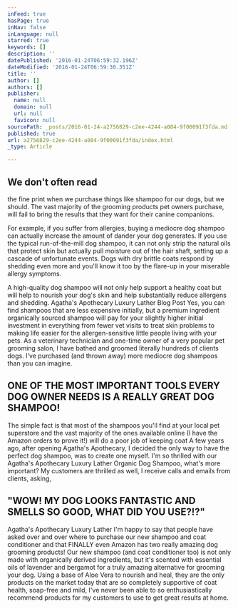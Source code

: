```yaml
---
inFeed: true
hasPage: true
inNav: false
inLanguage: null
starred: true
keywords: []
description: ''
datePublished: '2016-01-24T06:59:32.196Z'
dateModified: '2016-01-24T06:59:30.351Z'
title: ''
author: []
authors: []
publisher:
  name: null
  domain: null
  url: null
  favicon: null
sourcePath: _posts/2016-01-24-a2756829-c2ee-4244-a084-9f00091f3fda.md
published: true
url: a2756829-c2ee-4244-a084-9f00091f3fda/index.html
_type: Article

---
```

## We don't often read

the fine print when we purchase things like shampoo for our dogs, but we should. The vast majority of the grooming products pet owners purchase, will fail to bring the results that they want for their canine companions.  

For example, if you suffer from allergies, buying a mediocre dog shampoo can actually increase the amount of dander your dog generates. If you use the typical run-of-the-mill dog shampoo, it can not only strip the natural oils that protect skin but actually pull moisture out of the hair shaft, setting up a cascade of unfortunate events. Dogs with dry brittle coats respond by shedding even more and you'll know it too by the flare-up in your miserable allergy symptoms.

A high-quality dog shampoo will not only help support a healthy coat but will help to nourish your dog's skin and help substantially reduce allergens and shedding.
Agatha's Apothecary Luxury Lather Blog Post
Yes, you can find shampoos that are less expensive initially, but a premium ingredient organically sourced shampoo will pay for your slightly higher initial investment in everything from fewer vet visits to treat skin problems to making life easier for the allergen-sensitive little people living with your pets.
As a veterinary technician and one-time owner of a very popular pet grooming salon, I have bathed and groomed literally hundreds of clients dogs. I've purchased (and thrown away) more mediocre dog shampoos than you can imagine.

## ONE OF THE MOST IMPORTANT TOOLS EVERY DOG OWNER NEEDS IS A REALLY GREAT DOG SHAMPOO!

The simple fact is that most of the shampoos you'll find at your local pet superstore and the vast majority of the ones available online (I have the Amazon orders to prove it!) will do a poor job of keeping coat A few years ago, after opening Agatha's Apothecary, I decided the only way to have the perfect dog shampoo, was to create one myself. I'm so thrilled with our Agatha's Apothecary Luxury Lather Organic Dog Shampoo, what's more important? My customers are thrilled as well, I receive calls and emails from clients, asking,

## "WOW! MY DOG LOOKS FANTASTIC AND SMELLS SO GOOD, WHAT DID YOU USE?!?"

Agatha's Apothecary Luxury Lather
I'm happy to say that people have asked over and over where to purchase our new shampoo and coat conditioner and that FINALLY even Amazon has two really amazing dog grooming products! 
Our new shampoo (and coat conditioner too) is not only made with organically derived ingredients, but it's scented with essential oils of lavender and bergamot for a truly amazing alternative for grooming your dog. Using a base of Aloe Vera to nourish and heal, they are the only products on the market today that are so completely supportive of coat health, soap-free and mild, I've never been able to so enthusiastically recommend products for my customers to use to get great results at home.